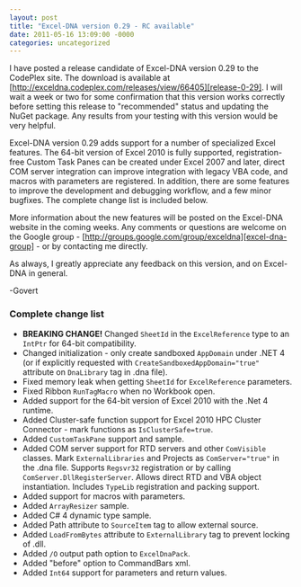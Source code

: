 ```yaml
---
layout: post
title: "Excel-DNA version 0.29 - RC available"
date: 2011-05-16 13:09:00 -0000
categories: uncategorized
---
```

I have posted a release candidate of Excel-DNA version 0.29 to the CodePlex site. The download is available at [http://exceldna.codeplex.com/releases/view/66405][release-0-29]. I will wait a week or two for some confirmation that this version works correctly before setting this release to "recommended" status and updating the NuGet package. Any results from your testing with this version would be very helpful.

Excel-DNA version 0.29 adds support for a number of specialized Excel features. The 64-bit version of Excel 2010 is fully supported, registration-free Custom Task Panes can be created under Excel 2007 and later, direct COM server integration can improve integration with legacy VBA code, and macros with parameters are registered. In addition, there are some features to improve the development and debugging workflow, and a few minor bugfixes. The complete change list is included below.

More information about the new features will be posted on the Excel-DNA website in the coming weeks. Any comments or questions are welcome on the Google group - [http://groups.google.com/group/exceldna][excel-dna-group] - or by contacting me directly.

As always, I greatly appreciate any feedback on this version, and on Excel-DNA in general.

-Govert

### Complete change list

* **BREAKING CHANGE!** Changed `SheetId` in the `ExcelReference` type to an `IntPtr` for 64-bit compatibility.
* Changed initialization - only create sandboxed `AppDomain` under .NET 4 (or if explicitly requested with `CreateSandboxedAppDomain="true"` attribute on `DnaLibrary` tag in .dna file).
* Fixed memory leak when getting `SheetId` for `ExcelReference` parameters.
* Fixed Ribbon `RunTagMacro` when no Workbook open.
* Added support for the 64-bit version of Excel 2010 with the .Net 4 runtime.
* Added Cluster-safe function support for Excel 2010 HPC Cluster Connector - mark functions as `IsClusterSafe=true`.
* Added `CustomTaskPane` support and sample.
* Added COM server support for RTD servers and other `ComVisible` classes. Mark `ExternalLibraries` and Projects as `ComServer="true"` in the .dna file. Supports `Regsvr32` registration or by calling `ComServer.DllRegisterServer`. Allows direct RTD and VBA object instantiation. Includes `TypeLib` registration and packing support.
* Added support for macros with parameters.
* Added `ArrayResizer` sample.
* Added C# 4 dynamic type sample.
* Added Path attribute to `SourceItem` tag to allow external source.
* Added `LoadFromBytes` attribute to `ExternalLibrary` tag to prevent locking of .dll.
* Added `/O` output path option to `ExcelDnaPack`.
* Added "before" option to CommandBars xml.
* Added `Int64` support for parameters and return values.

[release-0-29]: http://exceldna.codeplex.com/releases/view/66405
[excel-dna-group]: http://groups.google.com/group/exceldna
